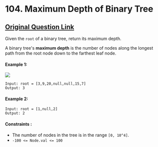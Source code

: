 # 104. Maximum Depth of Binary Tree
## [Original Question Link](https://leetcode.com/problems/maximum-depth-of-binary-tree/)

Given the ```root``` of a binary tree, return its maximum depth.

A binary tree's **maximum depth** is the number of nodes along the longest path from the root node down to the farthest leaf node.

#### Example 1:
![](https://assets.leetcode.com/uploads/2020/11/26/tmp-tree.jpg)
```
Input: root = [3,9,20,null,null,15,7]
Output: 3
```

#### Example 2:
```
Input: root = [1,null,2]
Output: 2
```

#### Constraints :
* The number of nodes in the tree is in the range ```[0, 10^4]```.
* ```-100 <= Node.val <= 100```